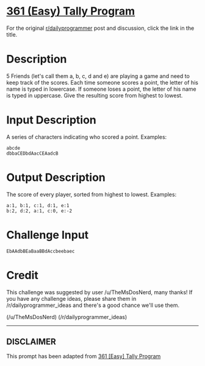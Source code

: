 # [361 (Easy) Tally Program](https://www.reddit.com/r/dailyprogrammer/comments/8jcffg/20180514_challenge_361_easy_tally_program/)

For the original [r/dailyprogrammer](https://www.reddit.com/r/dailyprogrammer/) post and discussion, click the link in the title.

# Description
5 Friends (let's call them a, b, c, d and e) are playing a game and need to keep track of the scores. Each time someone scores a point, the letter of his name is typed in lowercase. If someone loses a point, the letter of his name is typed in uppercase. Give the resulting score from highest to lowest.

# Input Description
A series of characters indicating who scored a point. Examples:


```
abcde
dbbaCEDbdAacCEAadcB
```
# Output Description
The score of every player, sorted from highest to lowest. Examples:


```
a:1, b:1, c:1, d:1, e:1
b:2, d:2, a:1, c:0, e:-2
```
# Challenge Input

```
EbAAdbBEaBaaBBdAccbeebaec
```
# Credit
This challenge was suggested by user /u/TheMsDosNerd, many thanks! If you have any challenge ideas, please share them in /r/dailyprogrammer_ideas and there's a good chance we'll use them.

(/u/TheMsDosNerd)
(/r/dailyprogrammer_ideas)

----
## **DISCLAIMER**
This prompt has been adapted from [361 [Easy] Tally Program](https://www.reddit.com/r/dailyprogrammer/comments/8jcffg/20180514_challenge_361_easy_tally_program/
)
